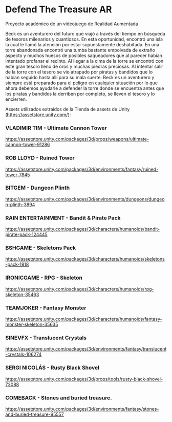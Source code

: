 # Defend The Treasure AR
Proyecto académico de un videojuego de Realidad Aumentada

Beck es un aventurero del futuro que viajó a través del tiempo en búsqueda de tesoros milenarios y cuantiosos. En esta oportunidad, encontró una isla la cual le llamó la atención por estar supuestamente deshabitada. En una torre abandonada encontró una tumba bastante empolvada de extraño aspecto y muchos huesos de posibles saqueadores que al parecer habían intentado profanar el recinto. Al llegar a la cima de la torre se encontró con este gran tesoro lleno de oros y muchas piedras preciosas. Al intentar salir de la torre con el tesoro se vio atrapado por piratas y bandidos que lo habían seguido hasta allí para su mala suerte. Beck es un aventurero y siempre está preparado para el peligro en cualquier situación por lo que ahora debemos ayudarle a defender la torre donde se encuentra antes que los piratas y bandidos la derriben por completo, se lleven el tesoro y lo encierren.


Assets utilizados extraidos de la Tienda de assets de Unity (https://assetstore.unity.com/):

### VLADIMIR TIM - Ultimate Cannon Tower

https://assetstore.unity.com/packages/3d/props/weapons/ultimate-cannon-tower-91286 

### ROB LLOYD - Ruined Tower

https://assetstore.unity.com/packages/3d/environments/fantasy/ruined-tower-7845 

### BITGEM - Dungeon Plinth

https://assetstore.unity.com/packages/3d/environments/dungeons/dungeon-plinth-3894 

### RAIN ENTERTAINMENT - Bandit & Pirate Pack

https://assetstore.unity.com/packages/3d/characters/humanoids/bandit-pirate-pack-124445 

### BSHGAME - Skeletons Pack

https://assetstore.unity.com/packages/3d/characters/humanoids/skeletons-pack-1818 

### IRONICGAME - RPG - Skeleton

https://assetstore.unity.com/packages/3d/characters/humanoids/rpg-skeleton-35463 

### TEAMJOKER - Fantasy Monster

https://assetstore.unity.com/packages/3d/characters/humanoids/fantasy-monster-skeleton-35635 

### SINEVFX - Translucent Crystals

https://assetstore.unity.com/packages/3d/environments/fantasy/translucent-crystals-106274 

### SERGI NICOLÁS - Rusty Black Shovel

https://assetstore.unity.com/packages/3d/props/tools/rusty-black-shovel-73088 

### COMEBACK - Stones and buried treasure.

https://assetstore.unity.com/packages/3d/environments/fantasy/stones-and-buried-treasure-95557 
